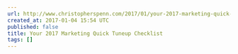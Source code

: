 ```yaml
---
url: http://www.christopherspenn.com/2017/01/your-2017-marketing-quick-tuneup-checklist/
created_at: 2017-01-04 15:54 UTC
published: false
title: Your 2017 Marketing Quick Tuneup Checklist
tags: []
---
```



